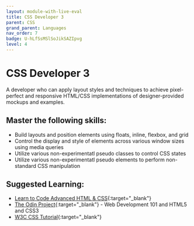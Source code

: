 ```yaml
---
layout: module-with-live-eval
title: CSS Developer 3
parent: CSS
grand_parent: Languages
nav_order: 7
badge: U-hLfSsMSlSoJikSAZIpvg
level: 4
---
```

# CSS Developer 3

A developer who can apply layout styles and techniques to achieve pixel-perfect and responsive HTML/CSS implementations of designer-provided mockups and examples.

## Master the following skills:

- Build layouts and position elements using floats, inline, flexbox, and grid
- Control the display and style of elements across various window sizes using media queries
- Utilize various non-experimentatl pseudo classes to control CSS states
- Utilize various non-experimentatl pseudo elements to perform non-standard CSS manipulation

## Suggested Learning:

- [Learn to Code Advanced HTML & CSS](https://learn.shayhowe.com/advanced-html-css/){:target="\_blank"}
- [The Odin Project](https://www.theodinproject.com/){:target="\_blank"} - Web Development 101 and HTML5 and CSS3
- [W3C CSS Tutorial](http://www.w3schools.com/css/){:target="\_blank"}
